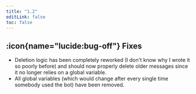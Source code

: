 ```yaml
---
title: "1.2"
editLink: false
toc: false
---
```


## :icon{name="lucide:bug-off"} Fixes

- Deletion logic has been completely reworked (I don't know why I wrote it so poorly before) and should now properly delete older messages since it no longer relies on a global variable.
- All global variables (which would change after every single time somebody used the bot) have been removed.

